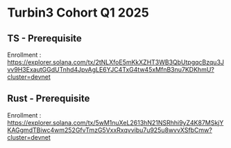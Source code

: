 # Turbin3 Cohort Q1 2025 

## TS - Prerequisite

Enrollment : https://explorer.solana.com/tx/2tNLXfoE5mKkXZHT3WB3QbUtpgqcBzqu3Jvv9H3ExautGGdUTnhd4JpvAgLE6YJC4TxG4tw45xMfnB3nu7KDKhmU?cluster=devnet

## Rust - Prerequisite
Enrollment : https://explorer.solana.com/tx/5wM1nuXeL2613hN21NSRhhi9yZ4K87MSkjYKAGgmdTBiwc4wm252GfvTmzG5VxxRxqvvibu7u925u8wvvXSfbCmw?cluster=devnet

